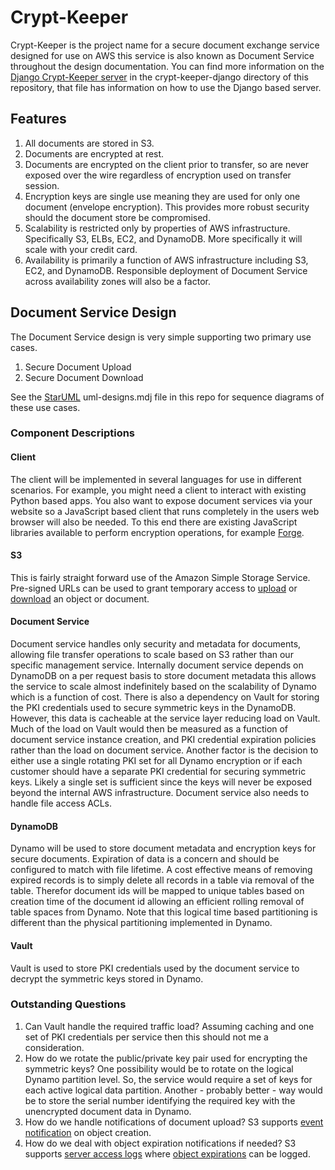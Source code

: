 # Crypt-Keeper
Crypt-Keeper is the project name for a secure document exchange service designed for use on AWS this service is also known as Document Service throughout the design documentation. You can find more information on the [Django Crypt-Keeper server](crypt-keeper-django/README.md) in the crypt-keeper-django directory of this repository, that file has information on how to use the Django based server.

## Features
1.  All documents are stored in S3.
2.  Documents are encrypted at rest.
3.  Documents are encrypted on the client prior to transfer, so are never exposed over the wire regardless of encryption used on transfer session.
4.  Encryption keys are single use meaning they are used for only one document (envelope encryption). This provides more robust security should the document store be compromised.
5.  Scalability is restricted only by properties of AWS infrastructure. Specifically S3, ELBs, EC2, and DynamoDB. More specifically it will scale with your credit card.
6.  Availability is primarily a function of AWS infrastructure including S3, EC2, and DynamoDB. Responsible deployment of Document Service across availability zones will also be a factor.

## Document Service Design
The Document Service design is very simple supporting two primary use cases.

1.  Secure Document Upload
2.  Secure Document Download

See the [StarUML](http://staruml.io) uml-designs.mdj file in this repo for sequence diagrams of these use cases.

### Component Descriptions
#### Client
The client will be implemented in several languages for use in different scenarios. For example, you might need a client to interact with existing Python based apps. You also want to expose document services via your website so a JavaScript based client that runs completely in the users web browser will also be needed. To this end there are existing JavaScript libraries available to perform encryption operations, for example [Forge](https://github.com/digitalbazaar/forge).

#### S3
This is fairly straight forward use of the Amazon Simple Storage Service. Pre-signed URLs can be used to grant temporary access to [upload](http://docs.aws.amazon.com/AmazonS3/latest/dev/PresignedUrlUploadObject.html) or [download](http://docs.aws.amazon.com/de_de/AmazonS3/latest/dev/ShareObjectPreSignedURL.html) an object or document.

#### Document Service
Document service handles only security and metadata for documents, allowing file transfer operations to scale based on S3 rather than our specific management service. Internally document service depends on DynamoDB on a per request basis to store document metadata this allows the service to scale almost indefinitely based on the scalability of Dynamo which is a function of cost. There is also a dependency on Vault for storing the PKI credentials used to secure symmetric keys in the DynamoDB. However, this data is cacheable at the service layer reducing load on Vault. Much of the load on Vault would then be measured as a function of document service instance creation, and PKI credential expiration policies rather than the load on document service. Another factor is the decision to either use a single rotating PKI set for all Dynamo encryption or if each customer should have a separate PKI credential for securing symmetric keys. Likely a single set is sufficient since the keys will never be exposed beyond the internal AWS infrastructure. Document service also needs to handle file access ACLs.

#### DynamoDB
Dynamo will be used to store document metadata and encryption keys for secure documents. Expiration of data is a concern and should be configured to match with file lifetime. A cost effective means of removing expired records is to simply delete all records in a table via removal of the table. Therefor document ids will be mapped to unique tables based on creation time of the document id allowing an efficient rolling removal of table spaces from Dynamo. Note that this logical time based partitioning is different than the physical partitioning implemented in Dynamo.

#### Vault
Vault is used to store PKI credentials used by the document service to decrypt the symmetric keys stored in Dynamo.

### Outstanding Questions
1.  Can Vault handle the required traffic load? Assuming caching and one set of PKI credentials per service then this should not me a consideration.
2.  How do we rotate the public/private key pair used for encrypting the symmetric keys? One possibility would be to rotate on the logical Dynamo partition level. So, the service would require a set of keys for each active logical data partition. Another - probably better - way would be to store the serial number identifying the required key with the unencrypted document data in Dynamo.
3.  How do we handle notifications of document upload? S3 supports [event notification](http://docs.aws.amazon.com/de_de/AmazonS3/latest/dev/NotificationHowTo.html) on object creation.
4.  How do we deal with object expiration notifications if needed? S3 supports [server access logs](http://docs.aws.amazon.com/de_de/AmazonS3/latest/dev/ServerLogs.html) where [object expirations](https://aws.amazon.com/blogs/aws/amazon-s3-object-expiration/) can be logged.